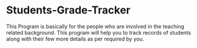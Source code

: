 # Students-Grade-Tracker
This Program is basically for the people who are involved in the teaching related background. This program will help you to track records of students along with their few more details as per required by you.

